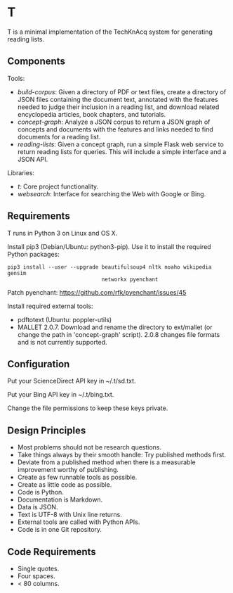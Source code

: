 # T

T is a minimal implementation of the TechKnAcq system for generating
reading lists.


## Components

Tools:
- *build-corpus*:
  Given a directory of PDF or text files, create a directory of JSON files
  containing the document text, annotated with the features needed to judge
  their inclusion in a reading list, and download related encyclopedia
  articles, book chapters, and tutorials.
- *concept-graph*:
  Analyze a JSON corpus to return a JSON graph of concepts and documents
  with the features and links needed to find documents for a reading
  list.
- *reading-lists*:
  Given a concept graph, run a simple Flask web service to return reading
  lists for queries. This will include a simple interface and a JSON API.

Libraries:
- *t*:
  Core project functionality.
- *websearch*:
  Interface for searching the Web with Google or Bing.

## Requirements

T runs in Python 3 on Linux and OS X.

Install pip3 (Debian/Ubuntu: python3-pip). Use it to install the
required Python packages:

    pip3 install --user --upgrade beautifulsoup4 nltk noaho wikipedia gensim
                                  networkx pyenchant

Patch pyenchant:
  https://github.com/rfk/pyenchant/issues/45

Install required external tools:
- pdftotext (Ubuntu: poppler-utils)
- MALLET 2.0.7. Download and rename the directory to ext/mallet (or change
  the path in 'concept-graph' script). 2.0.8 changes file formats and is
  not currently supported.


## Configuration

Put your ScienceDirect API key in ~/.t/sd.txt.

Put your Bing API key in ~/.t/bing.txt.

Change the file permissions to keep these keys private.


## Design Principles

- Most problems should not be research questions.
- Take things always by their smooth handle: Try published methods first.
- Deviate from a published method when there is a measurable improvement
  worthy of publishing.
- Create as few runnable tools as possible.
- Create as little code as possible.
- Code is Python.
- Documentation is Markdown.
- Data is JSON.
- Text is UTF-8 with Unix line returns.
- External tools are called with Python APIs.
- Code is in one Git repository.


## Code Requirements

- Single quotes.
- Four spaces.
- < 80 columns.
